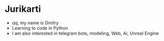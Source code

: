 # Jurikarti
- qq, my name is Dmitry
- Learning to code in Python
- I am also interested in telegram bots, modeling, Web, Ai, Unreal Engine
